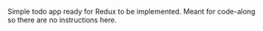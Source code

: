 Simple todo app ready for Redux to be implemented. Meant for code-along so there are no instructions here.